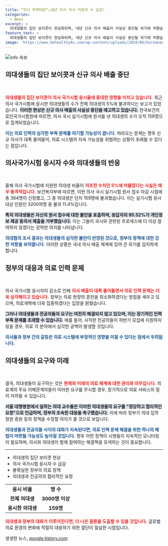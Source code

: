 ```yaml
---
title: “의사 부족대란”…내년 의사 국시 지원자 수 급감!
categories:
  - News
excerpt: >
  의대생들의 집단 보이콧이 현실화되며, 내년 신규 의사 배출이 사실상 중단될 위기에 처했습니다. 응시생은 11%에 불과하고, 응답자의 95%가 국시 자료 제공을 거부하면서 의료 인력 공백 사태가 심화될 것으로 보입니다. 지금, 의료계의 긴급한 변화가 필요합니다!
feature_text: >
  의대생들의 집단 보이콧이 현실화되며, 내년 신규 의사 배출이 사실상 중단될 위기에 처했습니다. 응시생은 11%에 불과하고, 응답자의 95%가 국시 자료 제공을 거부하면서 의료 인력 공백 사태가 심화될 것으로 보입니다. 지금, 의료계의 긴급한 변화가 필요합니다!
image: 'https://www.behealthy4u.com/wp-content/uploads/2024/06/koreanews.jpg'
---
```


<p><img src="https://www.behealthy4u.com/wp-content/uploads/2024/06/koreanews.jpg" alt="info 속보" /></p>

<h2 data-ke-size="size26">의대생들의 집단 보이콧과 신규 의사 배출 중단</h2>

<p data-ke-size="size16">&nbsp;</p>

<p><b><span style="color: #ee2323;">의대생들의 집단 보이콧이 의사 국가시험 응시율에 중대한 영향을 미치고 있습니다.</span></b> 최근 의사 국가시험에 응시한 의대생들의 수가 전체 의대생의 5%에 불과하다는 보고가 있었습니다. <b><span style="background-color: #21538527;">이러한 현상은 신규 의사 배출의 사실상 중단을 예고하고 있습니다.</span></b> 한국보건의료인국가시험원에 따르면, 의사 국시 실기시험에 원서를 낸 의대생의 수가 오직 159명으로 집계되었습니다. </p>

<p><b><span style="color: #1a5490;">이는 의료 인력의 심각한 부족 문제를 야기할 가능성이 큽니다.</span></b>  따라오는 문제는 향후 신규 의사가 대폭 줄어들어, 의료 시스템의 지속 가능성을 위협하는 상황이 초래될 수 있다는 점입니다.</p>

<h2 data-ke-size="size26">의사국가시험 응시자 수와 의대생들의 반응</h2>

<p data-ke-size="size16">&nbsp;</p>

<p>올해 의사 국가시험에 지원한 의대생 비율이 <b><span style="color: #ee2323;">저조한 수치인 5%에 머물렀다는 사실은 매우 충격적입니다.</span></b> 보건복지부에 따르면, 이번 의사 국시 실기시험 원서 접수 마감 시점에 총 364명이 신청했고, 그 중 의대생은 단지 159명에 불과했습니다. 이는 실기시험 응시 대상 인원인 3200여명 중 불과 11.4%입니다. </p>

<p><b><span style="background-color: #21538527;">특히 의대생들은 자신의 원서 접수에 대한 불만을 표출하며, 응답자의 95.52%가 개인정보 제공 동의서 제출을 거부했습니다.</span></b> 이는 그들이 국시와 관련된 프로세스에 더 이상 참여하지 않겠다는 강력한 의지를 나타냅니다. </p>

<p><b><span style="color: #1a5490;">의대협의 조사 결과는 의대생들의 심각한 불만이 반영된 것으로, 정부의 정책에 대한 강한 저항을 보여줍니다.</span></b> 이러한 상황은 국내 의사 배출 체계에 있어 큰 위기를 감지하게 합니다.</p>

<h2 data-ke-size="size26">정부의 대응과 의료 인력 문제</h2>

<p data-ke-size="size16">&nbsp;</p>

<p>의사 국가시험 응시자의 감소로 인해 <b><span style="color: #ee2323;">의사 배출이 대폭 줄어들면서 의료 인력 문제는 더욱 심각해지고 있습니다.</span></b> 정부는 의료 현장의 혼란을 최소화하겠다는 방침을 세우고 있으며, 의료개혁에 더욱 집중하겠다는 입장을 밝혔습니다. </p>

<p><b><span style="background-color: #21538527;">그러나 의대생들과 전공의들의 요구는 여전히 해결되지 않고 있으며, 이는 장기적인 인력 부족 문제를 초래할 수 있습니다.</span></b> 예를 들어, 사직한 전공의들이 하반기 모집에 지원하지 않을 경우, 의료 각 분야에서 심각한 공백이 발생할 것입니다. </p>

<p><b><span style="color: #1a5490;">의사들과 정부 간의 갈등은 의료 시스템에 부정적인 영향을 미칠 수 있다는 점에서 우려됩니다.</span></b> </p>

<h2 data-ke-size="size26">의대생들의 요구와 미래 </h2>

<p data-ke-size="size16">&nbsp;</p>

<p>결국, 의대생들이 요구하는 것은 <b><span style="color: #ee2323;">현재와 미래의 의료 체계에 대한 권리와 의무입니다.</span></b> 의료계의 주요 이해관계자들이 이러한 요구를 무시할 경우, 장기적으로 의료 서비스의 질이 저하될 수 있습니다. </p>

<p><b><span style="background-color: #21538527;">서울 대형병원에서 일하는 의대 교수들은 이러한 의대생들의 요구를 "정당하고 합리적인 요청"으로 언급하며, 정부의 조속한 대응을 촉구했습니다.</span></b> 이에 따라 정부가 의대 입학 정원 증원 등의 정책을 수정할 여지가 클 것으로 보입니다. </p>

<p><b><span style="color: #1a5490;">의대생들과 전공의들 사이의 대화가 지속된다면, 의료 인력 문제 해결을 위한 하나의 해법이 마련될 가능성도 높아질 것입니다.</span></b> 향후 어떤 정책이 시행될지 지속적인 모니터링이 필요하며, 의사와 의대생이 함께 참여하는 해결책을 모색하는 것이 중요합니다. </p>

<p data-ke-size="size16"></p>

<hr />

<ul>
    <li>의대생의 집단 보이콧 현상</li>
    <li>의사 국가시험 응시자 수 급감</li>
    <li>불확실한 정부의 의료 정책</li>
    <li>의대생과 전공의의 합리적인 요청</li>
</ul>

<table style="width: 100%; border-collapse: collapse;">
    <tr>
        <td style="text-align: center; height: 17px;"><b>응시 비율</b></td>
        <td style="text-align: center; height: 17px;"><b>명 수</b></td>
    </tr>
    <tr>
        <td style="text-align: center; height: 17px;"><b>전체 의대생</b></td>
        <td style="text-align: center; height: 17px;"><b>3000명 이상</b></td>
    </tr>
    <tr>
        <td style="text-align: center; height: 17px;"><b>응시한 의대생</b></td>
        <td style="text-align: center; height: 17px;"><b>159명</b></td>
    </tr>
</table> 

<p data-ke-size="size16"></p>

<p><b><span style="color: #ee2323;">의대생과 정부의 대화가 이루어진다면, 더 나은 결론을 도출할 수 있을 것입니다.</span></b> 글로벌 의료 환경의 변화에 적절히 대응하기 위한 결단이 절실한 시점입니다.</p>
생생한 뉴스, <a href="https://qoogle.tistory.com" rel="dofollow">qoogle.tistory.com</a>


